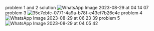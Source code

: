 problem 1 and 2 solution
![WhatsApp Image 2023-08-29 at 04 14 07](https://github.com/cataclysmic789/assignments/assets/142867484/83d179e6-b16d-45f6-b567-779a96f3a146)
problem 3
![35c7ebfc-0771-4a9a-b78f-e43ef7b26c4c](https://github.com/cataclysmic789/assignments/assets/142867484/576c9492-a982-4b04-8392-0cf756057b75)
problem 4
![WhatsApp Image 2023-08-29 at 06 23 39](https://github.com/cataclysmic789/assignments/assets/142867484/eebca13c-d496-4900-b049-2f6addc770a6)
problem 5
![WhatsApp Image 2023-08-29 at 04 05 42](https://github.com/cataclysmic789/assignments/assets/142867484/9ebaeba8-84bb-449d-a868-3d329dc3661d)


